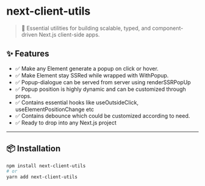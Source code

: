 # next-client-utils

> 🧩 Essential utilities for building scalable, typed, and component-driven Next.js client-side apps.

## ✨ Features

- ✅ Make any Element generate a popup on click or hover.
- ✅ Make Element stay SSRed while wrapped with WithPopup.
- ✅ Popup-dialogue can be served from server using renderSSRPopUp
- ✅ Popup position is highly dynamic and can be customized through props.
- ✅ Contains essential hooks like useOutsideClick, useElementPositionChange etc
- ✅ Contains debounce which could be customized according to need.
- ✅ Ready to drop into any Next.js project

---

## 📦 Installation

```bash
npm install next-client-utils
# or
yarn add next-client-utils
